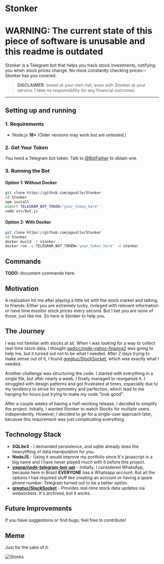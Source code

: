 # Stonker

# WARNING: The current state of this piece of software is unusable and this readme is outdated

Stonker is a Telegram bot that helps you track stock investments,
notifying you when stock prices change.
No more constantly checking prices—Stonker has you covered.

> **DISCLAIMER:** Invest at your own risk, even with Stonker at your service.
I take no responsibility for any financial outcomes.

---

## Setting up and running

### 1. Requirements

- Node.js **18+** (Older versions may work but are untested.)

### 2. Get Your Token

You need a Telegram bot token. Talk to [@BotFather](https://t.me/BotFather) to obtain one.

### 3. Running the Bot

#### Option 1: Without Docker

```sh
git clone https://github.com/pgvalle/Stonker
cd Stonker
npm install
export TELEGRAM_BOT_TOKEN='your_token_here'
node src/bot.js
```

#### Option 2: With Docker

```sh
git clone https://github.com/pgvalle/Stonker
cd Stonker
docker build -t stonker .
docker run -e TELEGRAM_BOT_TOKEN='your_token_here' -d stonker
```

## Commands

**TODO:** document commands here.
<!-- - **/invest STOCK VALUE DIFF**
  - Simulates stock investment.
  - `VALUE` must be >= 1.00.
  - `DIFF` must be > 0.00 (notification each time VALUE changes by DIFF).
  - Reinvesting on the same stock overwrites the previous investment.
  - Only 2 decimals are used (e.g. 0.001 -> $0.00).
  - Example:
    ```
    /invest AMD 1 0.01
    /invest AMD 1.00 1  # Overwrites previous investment
    ```

- **/linvest [STOCK ...]**
  - Lists your investments in specified stocks.
  - If no arguments are provided, lists all investments.
  - Example:
    ```
    /linvest
    /linvest AMD TSLA NVDA
    ```

- **/dinvest [STOCK ...]**
  - Deletes your investments in specified stocks.
  - If no arguments are provided, deletes all investments.
  - Example:
    ```
    /dinvest
    /dinvest AMD TSLA NVDA
    ```

- **/stock [STOCK ...]**
  - Lists specified stocks and their last known prices.
  - If no arguments are provided, lists all tracked stocks.
  - The bot just knows stocks that users have invested with /invest.
  - Example:
    ```
    /stock
    /stock AMD TSLA NVDA
    ```

- **/help [COMMAND ...]**
  - Shows help for specified commands.
  - If no arguments are provided, lists all commands.
  - Example:
    ```
    /help
    /help invest stock
    ``` -->

## Motivation

A realization hit me after playing a little bit with the stock market and talking to friends:
Either you are extremely lucky, 
rivileged with relevant information or have time monitor stock prices every second.
But I bet you are none of those, just like me.
So here is Stonker to help you.

## The Journey

I was not familiar with stocks at all.
When I was looking for a way to collect real-time stock data, I thought
[gadicc/node-yahoo-finance2](https://github.com/gadicc/node-yahoo-finance2) was going to help me,
but it turned out not to be what I needed.
After 2 days trying to make sense out of it,
I found [gregtuc/StockSocket](https://github.com/gregtuc/StockSocket),
which was exactly what I needed.

Another challenge was structuring the code.
I started with everything in a single file, but after nearly a week,
I finally managed to reorganize it.
I struggled with design patterns and got frustrated at times,
especially due to my tendency to strive for symmetry and perfection,
which lead to me hanging for hours just trying to make my code "look good".

After a couple weeks of having a half-working release,
I decided to simplify the project.
Initially, I wanted Stonker to watch Stocks for multiple users independently.
However, I decided to go for a single-user approach later,
because this requirement was just complicating everything.

## Technology Stack

- **SQLite3** - I demanded persistence, and sqlite already does the heavylifting of data manipulation for you.
- **NodeJS** - Using it would improve my portfolio since It's javascript is a big name and I have never played much with it before this project.
- **[yagop/node-telegram-bot-api](https://github.com/yagop/node-telegram-bot-api)** - Initially, I considered WhatsApp, because here in Brazil **EVERYONE** has a Whatsapp account. But all the options I had required stuff like creating an account or having a spare phone number. Telegram turned out to be a better option.
- **[gregtuc/StockSocket](https://github.com/gregtuc/StockSocket)** - Provides real-time stock data updates via websockets. It's archived, but it works.

## Future Improvements

If you have suggestions or find bugs, feel free to contribute!

## Meme

Just for the sake of it.

![Stonks](https://media.tenor.com/id8Pj5h70zgAAAAe/stonks.png)
